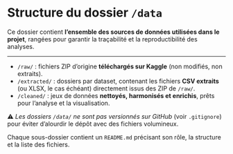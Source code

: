 # Structure du dossier `/data`

Ce dossier contient **l’ensemble des sources de données utilisées dans le projet**, rangées pour garantir la traçabilité et la reproductibilité des analyses.

---

- `/raw/` : fichiers ZIP d’origine **téléchargés sur Kaggle** (non modifiés, non extraits).
- `/extracted/` : dossiers par dataset, contenant les fichiers **CSV extraits** (ou XLSX, le cas échéant) directement issus des ZIP de `/raw/`.
- `/cleaned/` : jeux de données **nettoyés, harmonisés et enrichis**, prêts pour l’analyse et la visualisation.

⚠️ *Les dossiers `/data/` ne sont pas versionnés sur GitHub* (voir `.gitignore`) pour éviter d’alourdir le dépôt avec des fichiers volumineux.

Chaque sous-dossier contient un `README.md` précisant son rôle, la structure et la liste des fichiers.